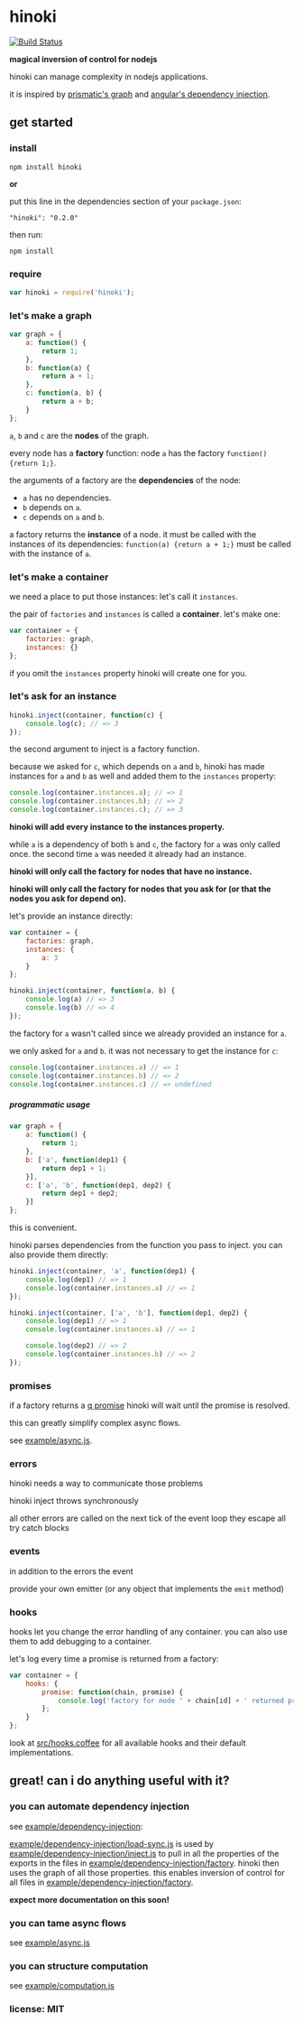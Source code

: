 # hinoki

[![Build Status](https://travis-ci.org/snd/hinoki.png)](https://travis-ci.org/snd/hinoki)

**magical inversion of control for nodejs**

hinoki can manage complexity in nodejs applications.

it is inspired by [prismatic's graph](https://github.com/Prismatic/plumbing#graph-the-functional-swiss-army-knife) and [angular's dependency injection](http://docs.angularjs.org/guide/di).

## get started

### install

```
npm install hinoki
```

**or**

put this line in the dependencies section of your `package.json`:

```
"hinoki": "0.2.0"
```

then run:

```
npm install
```

### require

```javascript
var hinoki = require('hinoki');
```

### let's make a graph

```javascript
var graph = {
    a: function() {
        return 1;
    },
    b: function(a) {
        return a + 1;
    },
    c: function(a, b) {
        return a + b;
    }
};
```

`a`, `b` and `c` are the **nodes** of the graph.

every node has a **factory** function:
node `a` has the factory `function() {return 1;}`.

the arguments of a factory are the **dependencies** of the node:
- `a` has no dependencies.
- `b` depends on `a`.
- `c` depends on `a` and `b`.

a factory returns the **instance** of a node.
it must be called with the instances of its dependencies:
`function(a) {return a + 1;}` must be called with the instance of `a`.

### let's make a container

we need a place to put those instances:
let's call it `instances`.

the pair of `factories` and `instances` is called a **container**. let's make one:

```javascript
var container = {
    factories: graph,
    instances: {}
};
```

if you omit the `instances` property hinoki will create one for you.

### let's ask for an instance

```javascript
hinoki.inject(container, function(c) {
    console.log(c); // => 3
});
```

the second argument to inject is a factory function.

because we asked for `c`, which depends on `a` and `b`, hinoki has
made instances for `a` and `b` as well and added them to the `instances` property:

```javascript
console.log(container.instances.a); // => 1
console.log(container.instances.b); // => 2
console.log(container.instances.c); // => 3
```

**hinoki will add every instance to the instances property.**

while `a` is a dependency of both `b` and `c`, the factory for `a` was only
called once. the second time `a` was needed it already had an instance.

**hinoki will only call the factory for nodes that have no instance.**

**hinoki will only call the factory for nodes that you ask for (or that the nodes you ask for depend on).**

let's provide an instance directly:

```javascript
var container = {
    factories: graph,
    instances: {
        a: 3
    }
};

hinoki.inject(container, function(a, b) {
    console.log(a) // => 3
    console.log(b) // => 4
});
```

the factory for `a` wasn't called since we already provided an instance for `a`.

we only asked for `a` and `b`. it was not necessary to get the instance for `c`:

```javascript
console.log(container.instances.a) // => 1
console.log(container.instances.b) // => 2
console.log(container.instances.c) // => undefined
```

##### programmatic usage

```javascript
var graph = {
    a: function() {
        return 1;
    },
    b: ['a', function(dep1) {
        return dep1 + 1;
    }],
    c: ['a', 'b', function(dep1, dep2) {
        return dep1 + dep2;
    }]
};
```

this is convenient.

hinoki parses dependencies from the function you pass to inject.
you can also provide them directly:

```javascript
hinoki.inject(container, 'a', function(dep1) {
    console.log(dep1) // => 1
    console.log(container.instances.a) // => 1
});
```

```javascript
hinoki.inject(container, ['a', 'b'], function(dep1, dep2) {
    console.log(dep1) // => 1
    console.log(container.instances.a) // => 1

    console.log(dep2) // => 2
    console.log(container.instances.b) // => 2
});
```

### promises

if a factory returns a [q promise](https://github.com/kriskowal/q)
hinoki will wait until the promise is resolved.

this can greatly simplify complex async flows.

see [example/async.js](example/async.js).

### errors

hinoki needs a way to communicate those problems

hinoki inject throws synchronously

all other errors are called on the next tick of the event loop
they escape all try catch blocks

### events

in addition to the errors the event

provide your own emitter (or any object that implements the
`emit` method)

### hooks

hooks let you change the error handling of any container.
you can also use them to add debugging to a container.

let's log every time a promise is returned from a factory:

```javascript
var container = {
    hooks: {
        promise: function(chain, promise) {
            console.log('factory for node ' + chain[id] + ' returned promise ' + promise);
        };
    }
};
```

look at [src/hooks.coffee](src/hooks.coffee) for all available hooks
and their default implementations.

## great! can i do anything useful with it?

### you can automate dependency injection

see [example/dependency-injection](example/dependency-injection):

[example/dependency-injection/load-sync.js](example/dependency-injection/load-sync.js)
is used by [example/dependency-injection/inject.js](example/dependency-injection/inject.js)
to pull in all the properties of the exports in the files in
[example/dependency-injection/factory](example/dependency-injection/factory).
hinoki then uses the graph of all those properties.
this enables inversion of control for all files in
[example/dependency-injection/factory](example/dependency-injection/factory).

**expect more documentation on this soon!**

### you can tame async flows

see [example/async.js](example/async.js)

### you can structure computation

see [example/computation.js](example/computation.js)

### license: MIT
